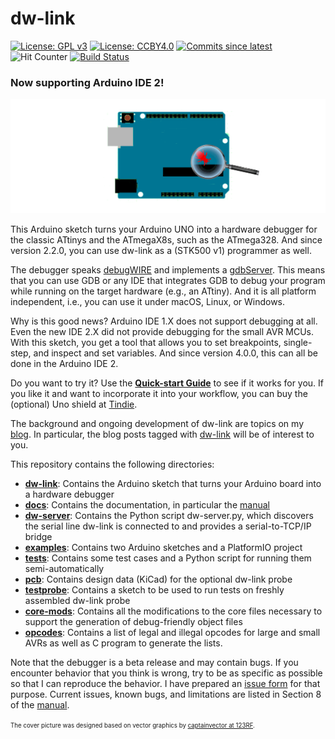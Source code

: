 # dw-link 

[![License: GPL v3](https://img.shields.io/badge/License-GPLv3-blue.svg)](https://www.gnu.org/licenses/gpl-3.0)
[![License: CCBY4.0](https://img.shields.io/badge/License-CCBY4.0-blue.svg)](https://creativecommons.org/licenses/by/4.0/)
[![Commits since latest](https://img.shields.io/github/commits-since/felias-fogg/dw-link/latest?include_prereleases)](https://github.com/felias-fogg/dw-link/commits/master)
![Hit Counter](https://visitor-badge.laobi.icu/badge?page_id=felias-fogg_dw-link)
[![Build Status](https://github.com/felias-fogg/dw-link/workflows/Build/badge.svg)](https://github.com/felias-fogg/dw-link/actions)



### Now supporting Arduino IDE 2!

![cover](docs/pics/uno-debug2.png)

This Arduino sketch turns your Arduino UNO into a hardware debugger for the classic ATtinys and the ATmegaX8s, such as the ATmega328. And since version 2.2.0, you can use dw-link as a (STK500 v1) programmer as well.

The debugger speaks [debugWIRE](https://en.wikipedia.org/wiki/DebugWIRE) and implements a [gdbServer](https://en.wikipedia.org/wiki/Gdbserver).  This means that you can use GDB or any IDE that integrates GDB to debug your program while running on the target hardware (e.g., an ATtiny).  And it is all platform independent, i.e., you can use it under macOS, Linux, or Windows.

Why is this good news? Arduino IDE 1.X does not support debugging at all. Even the new IDE 2.X did not provide debugging for the small AVR MCUs. With this sketch, you get a tool that allows you to set breakpoints, single-step, and inspect and set variables. And since version 4.0.0, this can all be done in the Arduino IDE 2.

Do you want to try it? Use the [**Quick-start Guide**](docs/quickstart-Arduino-IDE2.md) to see if it works for you. If you like it and want to incorporate it into your workflow, you can buy the (optional) Uno shield at [Tindie](https://www.tindie.com/products/31798/).

The background and ongoing development of dw-link are topics on my [blog](https://arduino-craft-corner.de/). In particular, the blog posts tagged with [dw-link](https://arduino-craft-corner.de/index.php/tag/dw-link/) will be of interest to you.

This repository contains the following directories:

* [**dw-link**](dw-link/): Contains the Arduino sketch that turns your Arduino board into a hardware debugger
* [**docs**](docs/): Contains the documentation, in particular the [manual](docs/manual.md)
* [**dw-server**](dw-server/): Contains the Python script dw-server.py, which discovers the serial line dw-link is connected to and provides a serial-to-TCP/IP bridge
* [**examples**](examples/): Contains two Arduino sketches and a PlatformIO project
* [**tests**](tests/): Contains some test cases and a Python script for running them semi-automatically
* [**pcb**](pcb/): Contains design data (KiCad) for the optional dw-link probe
* [**testprobe**](testprobe/): Contains a sketch to be used to run tests on freshly assembled dw-link probe
* [**core-mods**](core-mods/): Contains all the modifications to the core files necessary to support the generation of debug-friendly object files
* [**opcodes**](opcodes): Contains a list of legal and illegal opcodes for large and small AVRs as well as C program to generate the lists.

Note that the debugger is a beta release and may contain bugs. If you encounter behavior that you think is wrong, try to be as specific as possible so that I can reproduce the behavior. I have prepared an [issue form](docs/issue_form.md) for that purpose. Current issues, known bugs, and limitations are listed in Section 8 of the [manual](docs/manual.md). 



<sup><sub>The cover picture was designed based on vector graphics by [captainvector at 123RF](https://de.123rf.com/profile_captainvector).</sub></sup>

